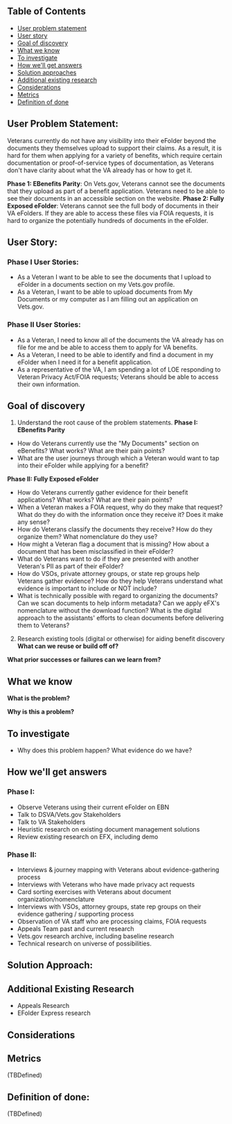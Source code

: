 ## Table of Contents
- [User problem statement](#user-problem-statement)
- [User story](#user-story)
- [Goal of discovery](#goal-of-discovery)
- [What we know](#what-we-know)
- [To investigate](#to-investigate)
- [How we'll get answers](#how-we'll-get-answers)
- [Solution approaches](#solution-approaches)
- [Additional existing research](#additional-existing-research)
- [Considerations](#considerations)
- [Metrics](#metrics)
- [Definition of done](#definition-of-done)

## User Problem Statement:

Veterans currently do not have any visibility into their eFolder beyond the documents they themselves upload to support their claims. As a result, it is hard for them when applying for a variety of benefits, which require certain documentation or proof-of-service types of documentation, as Veterans don't have clarity about what the VA already has or how to get it. 

**Phase 1: EBenefits Parity**: On Vets.gov, Veterans cannot see the documents that they upload as part of a benefit application. Veterans need to be able to see their documents in an accessible section on the website. 
**Phase 2: Fully Exposed eFolder**: Veterans cannot see the full body of documents in their VA eFolders. If they are able to access these files via FOIA requests, it is hard to organize the potentially hundreds of documents in the eFolder. 

## User Story: 

### Phase I User Stories: 
- As a Veteran I want to be able to see the documents that I upload to eFolder in a documents section on my Vets.gov profile. 
- As a Veteran, I want to be able to upload documents from My Documents or my computer as I am filling out an application on Vets.gov.

### Phase II User Stories: 
- As a Veteran, I need to know all of the documents the VA already has on file for me and be able to access them to apply for VA benefits. 
- As a Veteran, I need to be able to identify and find a document in my eFolder when I need it for a benefit application. 
- As a representative of the VA, I am spending a lot of LOE responding to Veteran Privacy Act/FOIA requests; Veterans should be able to access their own information. 

## Goal of discovery
1. Understand the root cause of the problem statements. 
**Phase I: EBenefits Parity**
- How do Veterans currently use the "My Documents" section on eBenefits? What works? What are their pain points? 
- What are the user journeys through which a Veteran would want to tap into their eFolder while applying for a benefit? 

**Phase II: Fully Exposed eFolder**
- How do Veterans currently gather evidence for their benefit applications? What works? What are their pain points?
- When a Veteran makes a FOIA request, why do they make that request? What do they do with the information once they receive it? Does it make any sense? 
- How do Veterans classify the documents they receive? How do they organize them? What nomenclature do they use? 
- How might a Veteran flag a document that is missing? How about a document that has been misclassified in their eFolder? 
- What do Veterans want to do if they are presented with another Veteran's PII as part of their eFolder? 
- How do VSOs, private attorney groups, or state rep groups help Veterans gather evidence? How do they help Veterans understand what evidence is important to include or NOT include? 
- What is technically possible with regard to organizing the documents? Can we scan documents to help inform metadata? Can we apply eFX's nomenclature without the download function? What is the digital approach to the assistants' efforts to clean documents before delivering them to Veterans? 

2. Research existing tools (digital or otherwise) for aiding benefit discovery
**What can we reuse or build off of?** 

**What prior successes or failures can we learn from?**

## What we know

**What is the problem?**

**Why is this a problem?**

## To investigate
- Why does this problem happen? What evidence do we have?

## How we'll get answers
### Phase I:
- Observe Veterans using their current eFolder on EBN
- Talk to DSVA/Vets.gov Stakeholders
- Talk to VA Stakeholders
- Heuristic research on existing document management solutions
- Review existing research on EFX, including demo

### Phase II:
- Interviews & journey mapping with Veterans about evidence-gathering process
- Interviews with Veterans who have made privacy act requests
- Card sorting exercises with Veterans about document organization/nomenclature
- Interviews with VSOs, attorney groups, state rep groups on their evidence gathering / supporting process
- Observation of VA staff who are processing claims, FOIA requests
- Appeals Team past and current research 
- Vets.gov research archive, including baseline research
- Technical research on universe of possibilities. 

## Solution Approach: 

## Additional Existing Research
- Appeals Research
- EFolder Express research 

## Considerations

## Metrics
(TBDefined)

## Definition of done:
(TBDefined)
